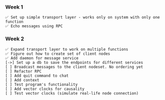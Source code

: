 ### Week 1
    ✅ Set up simple transport layer - works only on system with only one function 
    ✅ Echo messages using RPC
### Week 2
    ✅ Expand transport layer to work on multiple functions
    ✅ Figure out how to create set of client nodes
    ✅ Add daemon for message service
    [->] Set up a db to save the endpoints for different services
    [ ] Broadcast messages to the client nodeset. No ordering yet
    [ ] Refactor RPC
    [ ] Add quit command to chat
    [ ] Add context
    [ ] Test program's functionality   
    [ ] Add vector clocks for causality
    [ ] Test vector clocks (simulate real-life node connection) 